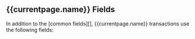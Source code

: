 ## {{currentpage.name}} Fields

In addition to the [common fields][], {{currentpage.name}} transactions use the following fields:
